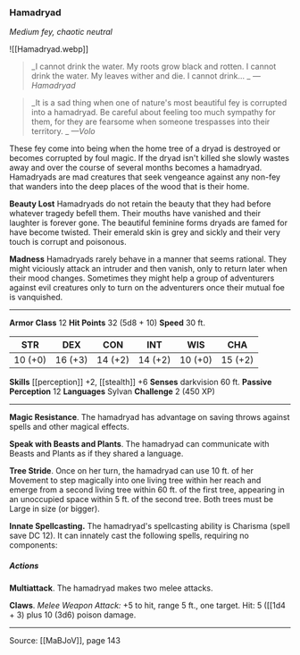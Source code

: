 ### Hamadryad
_Medium fey, chaotic neutral_

![[Hamadryad.webp]]

> _I cannot drink the water. My roots grow black and rotten. I cannot drink the water. My leaves wither and die. I cannot drink...
_
> _—Hamadryad_

> _It is a sad thing when one of nature's most beautiful fey is corrupted into a hamadryad. Be careful about feeling too much sympathy for them, for they are fearsome when someone trespasses into their territory.
_
> _—Volo_

These fey come into being when the home tree of a dryad is destroyed or becomes corrupted by foul magic. If the dryad isn't killed she slowly wastes away and over the course of several months becomes a hamadryad. Hamadryads are mad creatures that seek vengeance against any non-fey that wanders into the deep places of the wood that is their home.

**Beauty Lost** Hamadryads do not retain the beauty that they had before whatever tragedy befell them. Their mouths have vanished and their laughter is forever gone. The beautiful feminine forms dryads are famed for have become twisted. Their emerald skin is grey and sickly and their very touch is corrupt and poisonous.


**Madness** Hamadryads rarely behave in a manner that seems rational. They might viciously attack an intruder and then vanish, only to return later when their mood changes. Sometimes they might help a group of adventurers against evil creatures only to turn on the adventurers once their mutual foe is vanquished.






---

**Armor Class** 12
**Hit Points** 32 (5d8 + 10)
**Speed** 30 ft.

| STR     | DEX     | CON     | INT     | WIS     | CHA     |
|---------|---------|---------|---------|---------|---------|
| 10 (+0) | 16 (+3) | 14 (+2) | 14 (+2) | 10 (+0) | 15 (+2) |

**Skills** [[perception]] +2, [[stealth]] +6
**Senses** darkvision 60 ft.
**Passive Perception** 12
**Languages** Sylvan
**Challenge** 2 (450 XP)

---

**Magic Resistance**. The hamadryad has advantage on saving throws against spells and other magical effects.

**Speak with Beasts and Plants**. The hamadryad can communicate with Beasts and Plants as if they shared a language.

**Tree Stride**. Once on her turn, the hamadryad can use 10 ft. of her Movement to step magically into one living tree within her reach and emerge from a second living tree within 60 ft. of the first tree, appearing in an unoccupied space within 5 ft. of the second tree. Both trees must be Large in size (or bigger).

**Innate Spellcasting.** The hamadryad's spellcasting ability is Charisma (spell save DC 12). It can innately cast the following spells, requiring no components:

##### Actions
**Multiattack**. The hamadryad makes two melee attacks.

**Claws**. _Melee Weapon Attack:_ +5 to hit, range 5 ft., one target. Hit: 5 ([[1d4 + 3) plus 10 (3d6) poison damage.


---

Source: [[MaBJoV]], page 143